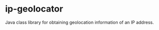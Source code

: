 ip-geolocator
=============

Java class library for obtaining geolocation information of an IP address.